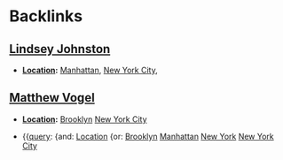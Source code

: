 
# Backlinks
## [Lindsey Johnston](<Lindsey Johnston.md>)
- **[Location](<Location.md>):** [Manhattan](<Manhattan.md>), [New York City](<New York City.md>),

## [Matthew Vogel](<Matthew Vogel.md>)
- **[Location](<Location.md>):** [Brooklyn](<Brooklyn.md>) [New York City](<New York City.md>)

- {{[query](<query.md>): {and: [Location](<Location.md>) {or: [Brooklyn](<Brooklyn.md>) [Manhattan](<Manhattan.md>) [New York](<New York.md>) [New York City](<New York City.md>)

